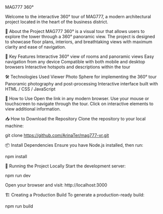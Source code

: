 MAG777 360°

Welcome to the interactive 360° tour of MAG777, a modern architectural project located in the heart of the business district.

📌 About the Project
MAG777 360° is a visual tour that allows users to explore the tower through a 360° panoramic view. The project is designed to showcase floor plans, interiors, and breathtaking views with maximum clarity and ease of navigation.

🎯 Key Features
Interactive 360° view of rooms and panoramic views
Easy navigation from any device
Compatible with both mobile and desktop browsers
Interactive hotspots and descriptions within the tour

🛠️ Technologies Used
Viewer Photo Sphere for implementing the 360° tour
Panoramic photography and post-processing
Interactive interface built with HTML / CSS / JavaScript

📲 How to Use
Open the link in any modern browser.
Use your mouse or touchscreen to navigate through the tour.
Click on interactive elements to view additional information.

📥 How to Download the Repository
Clone the repository to your local machine:

git clone https://github.com/ArinaTer/mag777-vr.git


📦 Install Dependencies Ensure you have Node.js installed, then run:

npm install

🚀 Running the Project Locally Start the development server:

npm run dev

Open your browser and visit: http://localhost:3000

🏗️ Creating a Production Build To generate a production-ready build:

npm run build
